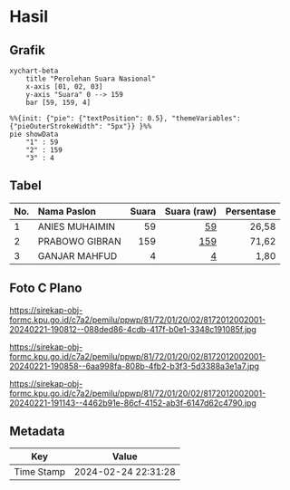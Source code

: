 # Hasil

## Grafik

```mermaid
xychart-beta
    title "Perolehan Suara Nasional"
    x-axis [01, 02, 03]
    y-axis "Suara" 0 --> 159
    bar [59, 159, 4]
```

```mermaid
%%{init: {"pie": {"textPosition": 0.5}, "themeVariables": {"pieOuterStrokeWidth": "5px"}} }%%
pie showData
    "1" : 59
    "2" : 159
    "3" : 4
```

## Tabel

| No. | Nama Paslon    | Suara | Suara (raw) | Persentase |
|:--- |:-------------- | -----:| -----------:| ----------:|
| 1   | ANIES MUHAIMIN | 59    | [59][p-1]   | 26,58      |
| 2   | PRABOWO GIBRAN | 159   | [159][p-2]  | 71,62      |
| 3   | GANJAR MAHFUD  | 4     | [4][p-3]    | 1,80       |


[p-1]: https://github.com/gigit-pemilu/pemilu-2024/blob/main/pilpres/hitung-suara/sub/81-maluku/sub/72-kota-tual/sub/01-pulau-dullah-utara/sub/2002-ngadi/sub/001-tps/sub/paslon-1.txt
[p-2]: https://github.com/gigit-pemilu/pemilu-2024/blob/main/pilpres/hitung-suara/sub/81-maluku/sub/72-kota-tual/sub/01-pulau-dullah-utara/sub/2002-ngadi/sub/001-tps/sub/paslon-2.txt
[p-3]: https://github.com/gigit-pemilu/pemilu-2024/blob/main/pilpres/hitung-suara/sub/81-maluku/sub/72-kota-tual/sub/01-pulau-dullah-utara/sub/2002-ngadi/sub/001-tps/sub/paslon-3.txt

## Foto C Plano

https://sirekap-obj-formc.kpu.go.id/c7a2/pemilu/ppwp/81/72/01/20/02/8172012002001-20240221-190812--088ded86-4cdb-417f-b0e1-3348c191085f.jpg

https://sirekap-obj-formc.kpu.go.id/c7a2/pemilu/ppwp/81/72/01/20/02/8172012002001-20240221-190858--6aa998fa-808b-4fb2-b3f3-5d3388a3e1a7.jpg

https://sirekap-obj-formc.kpu.go.id/c7a2/pemilu/ppwp/81/72/01/20/02/8172012002001-20240221-191143--4462b91e-86cf-4152-ab3f-6147d62c4790.jpg


## Metadata

| Key        | Value               |
| ---------- | ------------------- |
| Time Stamp | 2024-02-24 22:31:28 |



